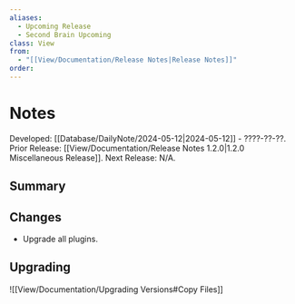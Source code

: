 ```yaml
---
aliases:
  - Upcoming Release
  - Second Brain Upcoming
class: View
from:
  - "[[View/Documentation/Release Notes|Release Notes]]"
order:
---
```

# Notes

Developed: [[Database/DailyNote/2024-05-12|2024-05-12]] - ????-??-??.
Prior Release: [[View/Documentation/Release Notes 1.2.0|1.2.0 Miscellaneous Release]].
Next Release: N/A.

## Summary

## Changes

- Upgrade all plugins.

## Upgrading

![[View/Documentation/Upgrading Versions#Copy Files]]
